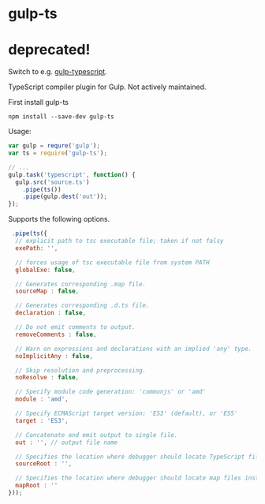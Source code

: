 gulp-ts
=========

deprecated!
==========

Switch to e.g. [gulp-typescript](https://www.npmjs.com/package/gulp-typescript).

TypeScript compiler plugin for Gulp. Not actively maintained.

First install gulp-ts
```shell
npm install --save-dev gulp-ts
```


Usage:
```javascript
var gulp = requre('gulp');
var ts = require('gulp-ts');

// ...
gulp.task('typescript', function() {
  gulp.src('source.ts')
    .pipe(ts())
    .pipe(gulp.dest('out'));
});
```
Supports the following options.
```javascript
 .pipe(ts({
  // explicit path to tsc executable file; taken if not falsy
  exePath: '',

  // forces usage of tsc executable file from system PATH
  globalExe: false,

  // Generates corresponding .map file.
  sourceMap : false,

  // Generates corresponding .d.ts file.
  declaration : false,

  // Do not emit comments to output.
  removeComments : false,

  // Warn on expressions and declarations with an implied 'any' type.
  noImplicitAny : false,

  // Skip resolution and preprocessing.
  noResolve : false,

  // Specify module code generation: 'commonjs' or 'amd'  
  module : 'amd',

  // Specify ECMAScript target version: 'ES3' (default), or 'ES5'
  target : 'ES3',

  // Concatenate and emit output to single file.
  out : '', // output file name

  // Specifies the location where debugger should locate TypeScript files instead of source locations.
  sourceRoot : '',

  // Specifies the location where debugger should locate map files instead of generated locations.
  mapRoot : ''
}));
```
